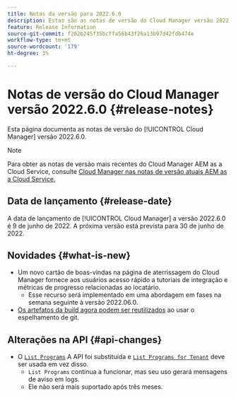 ```yaml
---
title: Notas da versão para 2022.6.0
description: Estas são as notas de versão do Cloud Manager versão 2022.6.0.
feature: Release Information
source-git-commit: f202b245f35bcffa56b43f26a13b97d42fdb474e
workflow-type: tm+mt
source-wordcount: '179'
ht-degree: 3%

---
```



# Notas de versão do Cloud Manager versão 2022.6.0 {#release-notes}

Esta página documenta as notas de versão do [!UICONTROL Cloud Manager] versão 2022.6.0.

>[!NOTE]
>
>Para obter as notas de versão mais recentes do Cloud Manager AEM as a Cloud Service, consulte [Cloud Manager nas notas de versão atuais AEM as a Cloud Service.](https://experienceleague.adobe.com/docs/experience-manager-cloud-service/content/implementing/using-cloud-manager/release-notes-cloud-manager/release-notes-cm-current.html)

## Data de lançamento {#release-date}

A data de lançamento de [!UICONTROL Cloud Manager] a versão 2022.6.0 é 9 de junho de 2022. A próxima versão está prevista para 30 de junho de 2022.

## Novidades {#what-is-new}

* Um novo cartão de boas-vindas na página de aterrissagem do Cloud Manager fornece aos usuários acesso rápido a tutoriais de integração e métricas de progresso relacionadas ao locatário.
   * Esse recurso será implementado em uma abordagem em fases na semana seguinte à versão 2022.06.0.
* [Os artefatos da build agora podem ser reutilizados](/help/using/setting-up-project.md#build-artifact-reuse) ao usar o espelhamento de git.

## Alterações na API {#api-changes}

* O [`List Programs`](https://developer.adobe.com/experience-cloud/cloud-manager/reference/api/#operation/getPrograms) A API foi substituída e [`List Programs for Tenant`](https://developer.adobe.com/experience-cloud/cloud-manager/reference/api/#operation/getProgramsForTenant) deve ser usada em vez disso.
   * `List Programs` continua a funcionar, mas seu uso gerará mensagens de aviso em logs.
   * Ele não será mais suportado após três meses.
